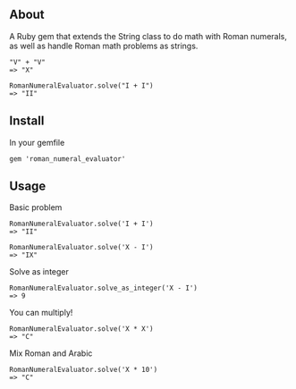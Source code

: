 ## About

A Ruby gem that extends the String class to do math with Roman numerals, as well as handle Roman math problems as strings.

    "V" + "V"
    => "X"
    
    RomanNumeralEvaluator.solve("I + I")
    => "II"
    
## Install

In your gemfile

    gem 'roman_numeral_evaluator'
    

## Usage

Basic problem

    RomanNumeralEvaluator.solve('I + I')
    => "II"
  
    RomanNumeralEvaluator.solve('X - I')
    => "IX"
  
Solve as integer

    RomanNumeralEvaluator.solve_as_integer('X - I')
    => 9
  
You can multiply!

    RomanNumeralEvaluator.solve('X * X')
    => "C"
  
Mix Roman and Arabic

    RomanNumeralEvaluator.solve('X * 10')
    => "C"

